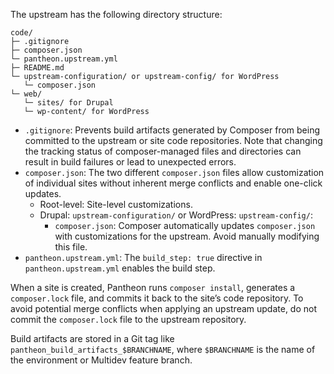 The upstream has the following directory structure:

```none:title=code/
code/
├─ .gitignore
├─ composer.json
└─ pantheon.upstream.yml
├─ README.md
└─ upstream-configuration/ or upstream-config/ for WordPress
   └─ composer.json
└─ web/
   └─ sites/ for Drupal
   └─ wp-content/ for WordPress
```

- `.gitignore`: Prevents build artifacts generated by Composer from being committed to the upstream or site code repositories. Note that changing the tracking status of composer-managed files and directories can result in build failures or lead to unexpected errors.
- `composer.json`: The two different `composer.json` files allow customization of individual sites without inherent merge conflicts and enable one-click updates.
  - Root-level: Site-level customizations.
  - Drupal: `upstream-configuration/` or WordPress: `upstream-config/`:
    - `composer.json`: Composer automatically updates `composer.json` with customizations for the upstream. Avoid manually modifying this file.
- `pantheon.upstream.yml`: The `build_step: true` directive in `pantheon.upstream.yml` enables the build step.

When a site is created, Pantheon runs `composer install`, generates a `composer.lock` file, and commits it back to the site’s code repository.  To avoid potential merge conflicts when applying an upstream update, do not commit the `composer.lock` file to the upstream repository.

Build artifacts are stored in a Git tag like `pantheon_build_artifacts_$BRANCHNAME`, where `$BRANCHNAME` is the name of the environment or Multidev feature branch.
